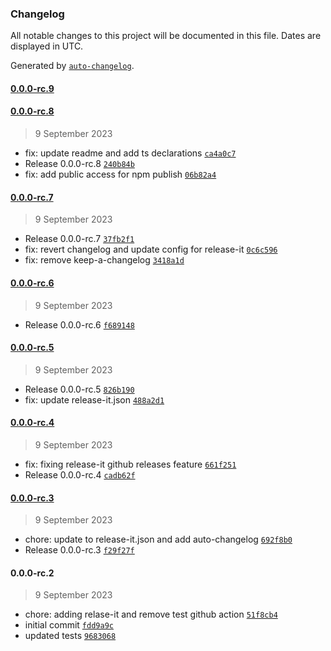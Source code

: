 ### Changelog

All notable changes to this project will be documented in this file. Dates are displayed in UTC.

Generated by [`auto-changelog`](https://github.com/CookPete/auto-changelog).

#### [0.0.0-rc.9](https://github.com/john-ko/moleculer-cron/compare/0.0.0-rc.8...0.0.0-rc.9)

#### [0.0.0-rc.8](https://github.com/john-ko/moleculer-cron/compare/0.0.0-rc.7...0.0.0-rc.8)

> 9 September 2023

- fix: update readme and add ts declarations [`ca4a0c7`](https://github.com/john-ko/moleculer-cron/commit/ca4a0c786e43e67505fee85d1dce9acf567a9d9f)
- Release 0.0.0-rc.8 [`240b84b`](https://github.com/john-ko/moleculer-cron/commit/240b84bd071200dc687f4d37d865c3dde061e491)
- fix: add public access for npm publish [`06b82a4`](https://github.com/john-ko/moleculer-cron/commit/06b82a4b2693ae6021f1e056de3385f71f7506db)

#### [0.0.0-rc.7](https://github.com/john-ko/moleculer-cron/compare/0.0.0-rc.6...0.0.0-rc.7)

> 9 September 2023

- Release 0.0.0-rc.7 [`37fb2f1`](https://github.com/john-ko/moleculer-cron/commit/37fb2f1518f79c479b47cc22167ed569c2d4a4c0)
- fix: revert changelog and update config for release-it [`0c6c596`](https://github.com/john-ko/moleculer-cron/commit/0c6c596870852855781c14b44dbd84830ebcb756)
- fix: remove keep-a-changelog [`3418a1d`](https://github.com/john-ko/moleculer-cron/commit/3418a1d9c4997198fc41aaee1eed46d9c16c9c3c)

#### [0.0.0-rc.6](https://github.com/john-ko/moleculer-cron/compare/0.0.0-rc.5...0.0.0-rc.6)

> 9 September 2023

- Release 0.0.0-rc.6 [`f689148`](https://github.com/john-ko/moleculer-cron/commit/f689148ace2c658484b092bf5716047b62aa9e34)

#### [0.0.0-rc.5](https://github.com/john-ko/moleculer-cron/compare/0.0.0-rc.4...0.0.0-rc.5)

> 9 September 2023

- Release 0.0.0-rc.5 [`826b190`](https://github.com/john-ko/moleculer-cron/commit/826b1900b90e47f1995a1d5ff49f38114b2e0d56)
- fix: update release-it.json [`488a2d1`](https://github.com/john-ko/moleculer-cron/commit/488a2d17350af8acf220a2f84125ff700d3c6254)

#### [0.0.0-rc.4](https://github.com/john-ko/moleculer-cron/compare/0.0.0-rc.3...0.0.0-rc.4)

> 9 September 2023

- fix: fixing release-it github releases feature [`661f251`](https://github.com/john-ko/moleculer-cron/commit/661f251d5e01670c43ea727f7346e398c52d38fb)
- Release 0.0.0-rc.4 [`cadb62f`](https://github.com/john-ko/moleculer-cron/commit/cadb62f9de83caa7f031e5186c6e313d48cd6174)

#### [0.0.0-rc.3](https://github.com/john-ko/moleculer-cron/compare/0.0.0-rc.2...0.0.0-rc.3)

> 9 September 2023

- chore: update to release-it.json and add auto-changelog [`692f8b0`](https://github.com/john-ko/moleculer-cron/commit/692f8b096e3e236f9b7bc0c96d79cf9bf1ed1e9c)
- Release 0.0.0-rc.3 [`f29f27f`](https://github.com/john-ko/moleculer-cron/commit/f29f27f19d3fb412ac25ccd4ee36694613ca9758)

#### 0.0.0-rc.2

> 9 September 2023

- chore: adding relase-it and remove test github action [`51f8cb4`](https://github.com/john-ko/moleculer-cron/commit/51f8cb4498368c1d073c3f7be977312603d6f97c)
- initial commit [`fdd9a9c`](https://github.com/john-ko/moleculer-cron/commit/fdd9a9cf5975bc163bda6f850ca6f0d020e8d227)
- updated tests [`9683068`](https://github.com/john-ko/moleculer-cron/commit/96830687cafc73a1b7138c6351662769ae2274fa)
